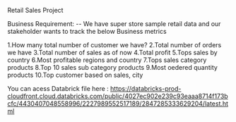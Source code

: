 Retail Sales Project

Business Requirement:
 -- We have super store sample retail data and our stakeholder wants to track the below Business metrics

 1.How many total number of customer we have?
 2.Total number of orders we have
 3.Total number of sales as of now
 4.Total profit
 5.Tops sales by country
 6.Most profitable regions and country
 7.Tops sales category products
 8.Top 10 sales sub category products
 9.Most oedered quantity products
 10.Top customer based on sales, city


You can acess Databrick file here : https://databricks-prod-cloudfront.cloud.databricks.com/public/4027ec902e239c93eaaa8714f173bcfc/4430407048558996/2227989552517189/2847285333629204/latest.html
